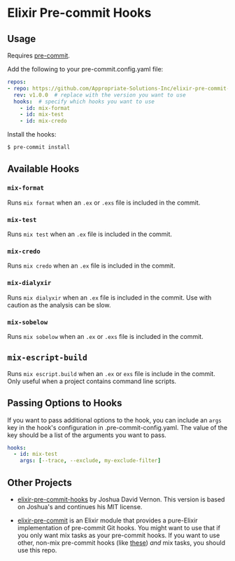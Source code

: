 # Elixir Pre-commit Hooks

## Usage

Requires [pre-commit](https://pypi.org/project/pre-commit/).

Add the following to your pre-commit.config.yaml file:

```yaml
repos:
- repo: https://github.com/Appropriate-Solutions-Inc/elixir-pre-commit-hooks
  rev: v1.0.0  # replace with the version you want to use
  hooks:  # specify which hooks you want to use
    - id: mix-format
    - id: mix-test
    - id: mix-credo
```

Install the hooks:

```bash
$ pre-commit install
```

## Available Hooks

### `mix-format`

Runs `mix format` when an `.ex` or `.exs` file is included in the commit.

### `mix-test`

Runs `mix test` when an `.ex` file is included in the commit.

### `mix-credo`

Runs `mix credo` when an `.ex` file is included in the commit.

### `mix-dialyxir`

Runs `mix dialyxir` when an `.ex` file is included in the commit.
Use with caution as the analysis can be slow.

### `mix-sobelow`

Runs `mix sobelow` when an `.ex` or `.exs` file is included in the commit.

## `mix-escript-build`

Runs `mix escript.build` when an `.ex` or `exs` file is include in the commit.
Only useful when a project contains command line scripts.

## Passing Options to Hooks

If you want to pass additional options to the hook, you can include an `args` key in the hook's configuration in .pre-commit-config.yaml. The value of the key should be a list of the arguments you want to pass.

```yaml
hooks:
  - id: mix-test
    args: [--trace, --exclude, my-exclude-filter]
```

## Other Projects

- [elixir-pre-commit-hooks](https://gitlab.com/jvenom/elixir-pre-commit-hooks)
by Joshua David Vernon. This version is based on Joshua's and continues his MIT license.

- [elixir-pre-commit](https://github.com/dwyl/elixir-pre-commit) is an Elixir module that provides a pure-Elixir implementation of pre-commit Git hooks. You might want to use that if you only want mix tasks as your pre-commit hooks. If you want to use other, non-mix pre-commit hooks (like [these](https://github.com/pre-commit/pre-commit-hooks)) _and_ mix tasks, you should use this repo.
